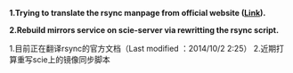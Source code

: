 **1.Trying to translate the rsync manpage from official website ([Link][]).**

**2.Rebuild mirrors service on scie-server via rewritting the rsync script.**

[link]: "http://rsync.samba.org/ftp/rsync/rsync.html"

1.目前正在翻译rsync的官方文档（Last modified ：2014/10/2 2:25）
2.近期打算重写scie上的镜像同步脚本
